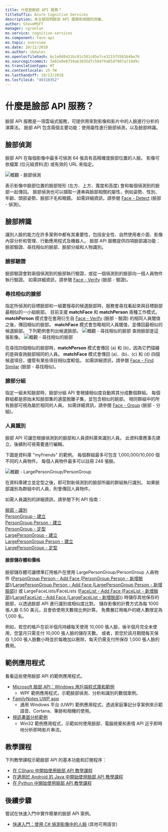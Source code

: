 ```yaml
---
title: 什麼是臉部 API 服務？
titleSuffix: Azure Cognitive Services
description: 本主題說明臉部 API 服務和相關的詞彙。
author: SteveMSFT
manager: cgronlun
ms.service: cognitive-services
ms.component: face-api
ms.topic: overview
ms.date: 10/11/2018
ms.author: sbowles
ms.openlocfilehash: 6c1e0d0a51bc01c581c05e7ce3215f5501b4be76
ms.sourcegitcommit: 3a02e0e8759ab3835d7c58479a05d7907a719d9c
ms.translationtype: HT
ms.contentlocale: zh-TW
ms.lasthandoff: 10/13/2018
ms.locfileid: "49310352"
---
```

# <a name="what-is-the-face-api-service"></a>什麼是臉部 API 服務？

臉部 API 服務是一項雲端式服務，可提供用來對影像和影片中的人臉進行分析的演算法。 臉部 API 包含兩個主要功能：使用屬性進行臉部偵測，以及臉部辨識。

## <a name="face-detection"></a>臉部偵測

臉部 API 在每個影像中最多可偵測 64 張具有高精確度臉部位置的人臉。 影像可依檔案 (位元組資料流) 或有效的 URL 來指定。

![概觀 - 臉部偵測](./Images/Face.detection.jpg)

表示影像中臉部位置的臉部矩形 (左方、上方、寬度和高度) 會和每個偵測到的臉部一起傳回。 臉部偵測也可以擷取一連串與臉部相關的屬性，例如姿勢、性別、年齡、頭部姿勢、臉部汗毛和眼鏡。 如需詳細資訊，請參閱 [Face - Detect](https://westus.dev.cognitive.microsoft.com/docs/services/563879b61984550e40cbbe8d/operations/563879b61984550f30395236) (臉部 - 偵測)。

## <a name="face-recognition"></a>臉部辨識

識別人臉的能力在許多案例中都有其重要性，包括安全性、自然使用者介面、影像內容分析和管理、行動應用程式及機器人。 臉部 API 服務提供四項臉部識功能：臉部驗證、尋找相似的臉部、臉部分組和人物識別。

### <a name="face-verification"></a>臉部驗證

臉部驗證會對兩個偵測到的臉部執行驗證，或從一個偵測到的臉部向一個人員物件執行驗證。 如需詳細資訊，請參閱 [Face - Verify](https://westus.dev.cognitive.microsoft.com/docs/services/563879b61984550e40cbbe8d/operations/563879b61984550f3039523a) (臉部 - 驗證)。

### <a name="finding-similar-faces"></a>尋找相似的臉部

指定所偵測的目標臉部和一組要搜尋的候選臉部時，服務會尋找看起來與目標臉部最相似的一小組臉部。 目前支援 **matchFace** 和 **matchPerson** 兩種工作模式。 **matchPerson** 模式會在套用衍生自 [Face - Verify](https://westus.dev.cognitive.microsoft.com/docs/services/563879b61984550e40cbbe8d/operations/563879b61984550f3039523a) (臉部 - 驗證) 的相同人員閾值之後，傳回相似的臉部。 **matchFace** 模式會忽略相同人員閾值，並傳回最相似的候選臉部。 下列範例會列出候選臉部。
![概觀 - 尋找相似的臉部](./Images/FaceFindSimilar.Candidates.jpg) 查詢臉部是這張影像。
![概觀 - 尋找相似的臉部](./Images/FaceFindSimilar.QueryFace.jpg)

在尋找四個相似的臉部時，**matchPerson** 模式會傳回 (a) 和 (b)，因為它們描繪的是與查詢臉部相同的人員。 **matchFace** 模式會傳回 (a)、(b)、(c) 和 (d) 四個候選項目，儘管有某些項目相似度較低。 如需詳細資訊，請參閱 [Face - Find Similar](https://westus.dev.cognitive.microsoft.com/docs/services/563879b61984550e40cbbe8d/operations/563879b61984550f30395237) (臉部 - 尋找相似)。

### <a name="face-grouping"></a>臉部分組

指定一組未知臉部時，臉部分組 API 會根據相似度自動將其分成數個群組。 每個群組都是原始未知臉部集的適當脫離子集，並包含相似的臉部。 相同群組中的所有臉部可視為屬於相同的人員。 如需詳細資訊，請參閱 [Face - Group](https://westus.dev.cognitive.microsoft.com/docs/services/563879b61984550e40cbbe8d/operations/563879b61984550f30395238) (臉部 - 分組)。

### <a name="person-identification"></a>人員識別

臉部 API 可讓您根據偵測到的臉部和人員資料庫來識別人員。 此資料庫應事先建立，後續則可視需要進行編輯。

下圖是資料庫 "myfriends" 的範例。 每個群組最多可包含 1,000,000/10,000 個不同的人員物件。 每個人員物件最多可以註冊 248 張臉。

![概觀 - LargePersonGroup/PersonGroup](./Images/person.group.clare.jpg)

在資料庫建立並定型之後，即可對新偵測到的臉部所屬的群組執行識別。 如果臉部識別為群組中的人員，則會傳回人員物件。

如需人員識別的詳細資訊，請參閱下列 API 指南：

[臉部 - 識別](https://westus.dev.cognitive.microsoft.com/docs/services/563879b61984550e40cbbe8d/operations/563879b61984550f30395239)  
[PersonGroup - 建立](https://westus.dev.cognitive.microsoft.com/docs/services/563879b61984550e40cbbe8d/operations/563879b61984550f30395244)  
[PersonGroup Person - 建立](https://westus.dev.cognitive.microsoft.com/docs/services/563879b61984550e40cbbe8d/operations/563879b61984550f3039523c)  
[PersonGroup - 定型](https://westus.dev.cognitive.microsoft.com/docs/services/563879b61984550e40cbbe8d/operations/563879b61984550f30395249)  
[LargePersonGroup - 建立](https://westus.dev.cognitive.microsoft.com/docs/services/563879b61984550e40cbbe8d/operations/599acdee6ac60f11b48b5a9d)  
[LargePersonGroup Person - 建立](https://westus.dev.cognitive.microsoft.com/docs/services/563879b61984550e40cbbe8d/operations/599adcba3a7b9412a4d53f40)  
[LargePersonGroup - 定型](https://westus.dev.cognitive.microsoft.com/docs/services/563879b61984550e40cbbe8d/operations/599ae2d16ac60f11b48b5aa4)  

#### <a name="face-storage-and-pricing"></a>臉部儲存體和價格

臉部儲存體可讓標準訂用帳戶在使用 LargePersonGroup/PersonGroup 人員物件 ([PersonGroup Person - Add Face (PersonGroup Person - 新增臉部)](https://westus.dev.cognitive.microsoft.com/docs/services/563879b61984550e40cbbe8d/operations/563879b61984550f3039523b)/[LargePersonGroup Person - Add Face (LargePersonGroup Person - 新增臉部)](https://westus.dev.cognitive.microsoft.com/docs/services/563879b61984550e40cbbe8d/operations/599adf2a3a7b9412a4d53f42)) 或 LargeFaceLists/FaceLists ([FaceList - Add Face (FaceList - 新增臉部)](https://westus.dev.cognitive.microsoft.com/docs/services/563879b61984550e40cbbe8d/operations/563879b61984550f30395250)/[LargeFaceList - Add Face (LargeFaceList - 新增臉部)](https://westus.dev.cognitive.microsoft.com/docs/services/563879b61984550e40cbbe8d/operations/5a158c10d2de3616c086f2d3)) 時儲存其他保存的臉部，以透過臉部 API 進行識別或相似度比對。 儲存影像的計費方式為每 1000 張人臉 0.50 美元，且會依使用天數按比例計算。 免費層訂用帳戶的總人數限定為 1,000 名。

例如，若您的帳戶在前半個月持續每天使用 10,000 張人臉，後半個月完全未使用，您當月只需支付 10,000 張人臉的儲存天數。 或者，若您於該月期間每天保存 1,000 張人臉數小時並於每晚加以刪除，每天仍需支付所保存 1,000 張人臉的費用。

## <a name="sample-apps"></a>範例應用程式

看看這些使用臉部 API 的範例應用程式。

- [Microsoft 臉部 API：Windows 用戶端程式庫和範例](https://github.com/Microsoft/Cognitive-Face-Windows)
  - WPF 範例應用程式，示範臉部偵測、分析和識別的數個案例。
- [FamilyNotes UWP app](https://github.com/Microsoft/Windows-appsample-familynotes)
  - 通用 Windows 平台 (UWP) 範例應用程式，透過家庭筆記分享案例來示範語音、Cortana、筆跡和相機的使用。
- [視訊畫面分析範例](https://github.com/microsoft/cognitive-samples-videoframeanalysis)
  - Win32 範例應用程式，示範如何使用臉部、電腦視覺和表情 API 近乎即時地分析即時影片串流。

## <a name="tutorials"></a>教學課程
下列教學課程示範臉部 API 的基本功能和訂閱程序：
- [在 CSharp 中開始使用臉部 API 教學課程](Tutorials/FaceAPIinCSharpTutorial.md)
- [在適用於 Android 的 Java 中開始使用臉部 API 教學課程](Tutorials/FaceAPIinJavaForAndroidTutorial.md)
- [在 Python 中開始使用臉部 API 教學課程](Tutorials/FaceAPIinPythonTutorial.md)

## <a name="next-steps"></a>後續步驟

嘗試在快速入門中實作簡單的臉部 API 案例。
- [快速入門：使用 C# 偵測影像中的人臉](quickstarts/csharp.md) (其他可用語言)
